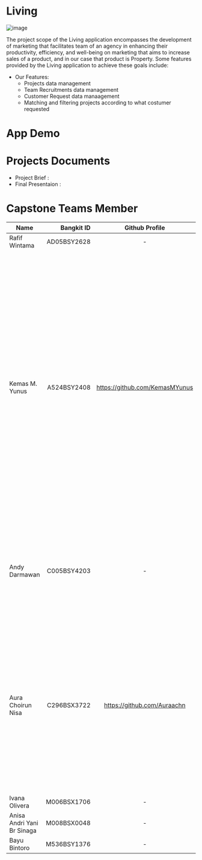 # Living
![image](-)

The project scope of the Living application encompasses the development of marketing that facilitates team  of an agency in enhancing their productivity, efficiency, and well-being on marketing that aims to increase sales of a product, and in our case that product is Property. Some features provided by the Living application to achieve these goals include:
* Our Features:
    * Projects data management
    * Team Recruitments data management
    * Customer Request data manaagement
    * Matching and filtering projects according to what costumer requested

# App Demo

# Projects Documents

* Project Brief :
* Final Presentaion :

# Capstone Teams Member
| Name  | Bangkit ID  | Github Profile | Task |
| ------------- |-------------:  | :----------:| :----------|
| Rafif Wintama      | AD05BSY2628       | -  | - |
| Kemas M. Yunus      | A524BSY2408       | https://github.com/KemasMYunus  | Creating registration feature, designing the user interface for the registration page, creating login feature, designing the user interface for the login page, implementing user authentication, creating MySQL database for testing login/register features, creating APIs for testing login/register features, developing recruitment feature with CRUD operations, designing the user interface for the recruitment feature |
| Andy Darmawan      | C005BSY4203       | -  | Setting up GCP Project, Setting up and managing IAM Permission,  Setting up API for Machine Learning model deployment to GCP using App Engine |
| Aura Choirun Nisa      | C296BSX3722      | https://github.com/Auraachn  | Setting up and managing CLoud MySQL, Setting up and managing Cloud Storage Bucket, Build and develop API for Mobile Dev, Setting up API for mobile app deployment to GCP using App Engine, Create a simple dashboard in logging to for monitoring service availability  |
| Ivana Olivera      | M006BSX1706       | -  | - |
| Anisa Andri Yani Br Sinaga     | M008BSX0048      |  -  | - |
| Bayu Bintoro     | M536BSY1376      |  -  | - |
